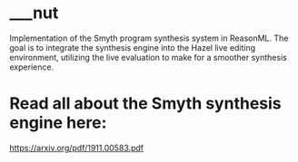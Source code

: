 # ___nut

Implementation of the Smyth program synthesis system in ReasonML. The goal is to integrate the synthesis engine into the Hazel live editing environment,
utilizing the live evaluation to make for a smoother synthesis experience. 

# Read all about the Smyth synthesis engine here:
https://arxiv.org/pdf/1911.00583.pdf
